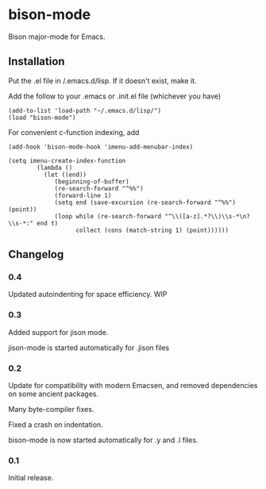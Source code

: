 # bison-mode

Bison major-mode for Emacs.

## Installation

Put the .el file in /.emacs.d/lisp. If it doesn't exist, make it.

Add the follow to your .emacs or .init.el file (whichever you have)
```
(add-to-list 'load-path "~/.emacs.d/lisp/")
(load "bison-mode")
```
For convenient c-function indexing, add
```
(add-hook 'bison-mode-hook 'imenu-add-menubar-index)
```
```
(setq imenu-create-index-function 
        (lambda ()
          (let ((end))
             (beginning-of-buffer)
             (re-search-forward "^%%")
             (forward-line 1)
             (setq end (save-excursion (re-search-forward "^%%") (point))
             (loop while (re-search-forward "^\\([a-z].*?\\)\\s-*\n?\\s-*:" end t)
                   collect (cons (match-string 1) (point))))))
```
## Changelog
### 0.4
Updated autoindenting for space efficiency. WIP

### 0.3

Added support for jison mode.

jison-mode is started automatically for .jison files

### 0.2

Update for compatibility with modern Emacsen, and removed dependencies
on some ancient packages.

Many byte-compiler fixes.

Fixed a crash on indentation.

bison-mode is now started automatically for .y and .l files.

### 0.1

Initial release.
